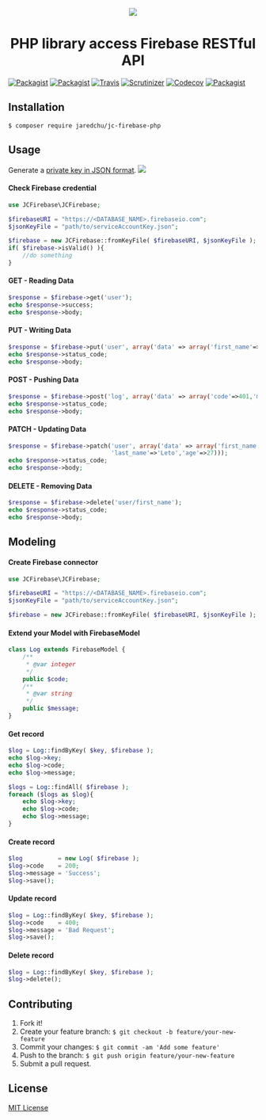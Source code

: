 <p align="center"><img src="http://i.imgur.com/CTP9Dmu.jpg"></p>
<h1 align="center">PHP library access Firebase RESTful API</h1>

[![Packagist](https://img.shields.io/packagist/v/jaredchu/JC-Firebase-PHP.svg)](https://packagist.org/packages/jaredchu/jc-firebase-php)
[![Packagist](https://img.shields.io/packagist/dt/jaredchu/JC-Firebase-PHP.svg)](https://packagist.org/packages/jaredchu/jc-firebase-php)
[![Travis](https://img.shields.io/travis/jaredchu/JC-Firebase-PHP.svg)](https://travis-ci.org/jaredchu/JC-Firebase-PHP)
[![Scrutinizer](https://img.shields.io/scrutinizer/g/jaredchu/JC-Firebase-PHP.svg)](https://scrutinizer-ci.com/g/jaredchu/JC-Firebase-PHP/)
[![Codecov](https://img.shields.io/codecov/c/github/jaredchu/JC-Firebase-PHP.svg)](https://codecov.io/gh/jaredchu/JC-Firebase-PHP)
[![Packagist](https://img.shields.io/packagist/l/jaredchu/JC-Firebase-PHP.svg)](https://packagist.org/packages/jaredchu/jc-firebase-php)

## Installation
`$ composer require jaredchu/jc-firebase-php`

## Usage
Generate a [private key in JSON format](https://cloud.google.com/storage/docs/authentication#service_accounts).
<img src="http://i.imgur.com/MQ5WHBF.png">

#### Check Firebase credential
```php
use JCFirebase\JCFirebase;

$firebaseURI = "https://<DATABASE_NAME>.firebaseio.com";
$jsonKeyFile = "path/to/serviceAccountKey.json";

$firebase = new JCFirebase::fromKeyFile( $firebaseURI, $jsonKeyFile );
if( $firebase->isValid() ){
    //do something
}
```

#### GET - Reading Data
```php
$response = $firebase->get('user');
echo $response->success;
echo $response->body;
```
#### PUT - Writing Data
```php
$response = $firebase->put('user', array('data' => array('first_name'=>'Jared','last_name'=>'Chu')));
echo $response->status_code;
echo $response->body;
```

#### POST - Pushing Data
```php
$response = $firebase->post('log', array('data' => array('code'=>401,'message'=>'Not Authorized')));
echo $response->status_code;
echo $response->body;
```
#### PATCH - Updating Data
```php
$response = $firebase->patch('user', array('data' => array('first_name'=>'Jared',
                             'last_name'=>'Leto','age'=>27)));
echo $response->status_code;
echo $response->body;
```
#### DELETE - Removing Data
```php
$response = $firebase->delete('user/first_name');
echo $response->status_code;
echo $response->body;
```
## Modeling

#### Create Firebase connector
```php
use JCFirebase\JCFirebase;

$firebaseURI = "https://<DATABASE_NAME>.firebaseio.com";
$jsonKeyFile = "path/to/serviceAccountKey.json";

$firebase = new JCFirebase::fromKeyFile( $firebaseURI, $jsonKeyFile );
```
#### Extend your Model with FirebaseModel
```php
class Log extends FirebaseModel {
	/**
	 * @var integer
	 */
	public $code;
	/**
	 * @var string
	 */
	public $message;
}
```
#### Get record
```php
$log = Log::findByKey( $key, $firebase );
echo $log->key;
echo $log->code;
echo $log->message;

$logs = Log::findAll( $firebase );
foreach ($logs as $log){
    echo $log->key;
    echo $log->code;
    echo $log->message;
}
```

#### Create record
```php
$log          = new Log( $firebase );
$log->code    = 200;
$log->message = 'Success';
$log->save();
```

#### Update record
```php
$log = Log::findByKey( $key, $firebase );
$log->code    = 400;
$log->message = 'Bad Request';
$log->save();
```
#### Delete record
```php
$log = Log::findByKey( $key, $firebase );
$log->delete();
```
## Contributing
1. Fork it!
2. Create your feature branch: `$ git checkout -b feature/your-new-feature`
3. Commit your changes: `$ git commit -am 'Add some feature'`
4. Push to the branch: `$ git push origin feature/your-new-feature`
5. Submit a pull request.

## License
[MIT License](https://github.com/jaredchu/JC-Firebase-PHP/blob/master/LICENSE)
